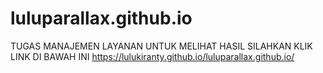 # luluparallax.github.io
TUGAS MANAJEMEN LAYANAN
UNTUK MELIHAT HASIL SILAHKAN KLIK LINK DI BAWAH INI
https://lulukiranty.github.io/luluparallax.github.io/
